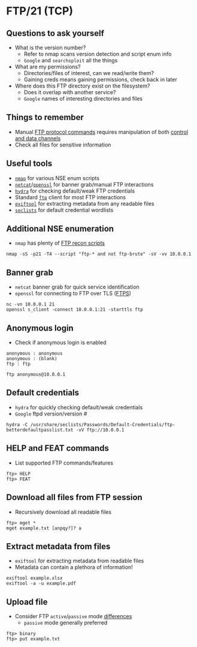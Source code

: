 # FTP/21 (TCP) 

## Questions to ask yourself
  *  What is the version number?  
      *  Refer to nmap scans version detection and script enum info
      *  `Google` and `searchsploit` all the things
  *  What are my permissions?
      *  Directories/files of interest, can we read/write them?
      *  Gaining creds means gaining permissions, check back in later
  *  Where does this FTP directory exist on the filesystem?
      *  Does it overlap with another service?
      *  `Google` names of interesting directories and files

## Things to remember
  *  Manual [FTP protocol commands](https://en.wikipedia.org/wiki/List_of_FTP_commands) requires manipulation of both [control and data channels](https://userpages.umbc.edu/~dgorin1/451/OSI7/dcomm/ftp.htm)
  *  Check all files for sensitive information

## Useful tools
  *  [`nmap`](https://nmap.org/) for various NSE enum scripts
  *  [`netcat`](http://www.stearns.org/nc/)/[`openssl`](https://www.openssl.org/docs/man1.0.2/man1/openssl-s_client.html) for banner grab/manual FTP interactions
  *  [`hydra`](https://github.com/vanhauser-thc/thc-hydra) for checking default/weak FTP credentials
  *  Standard [`ftp`](https://linux.die.net/man/1/ftp) client for most FTP interactions
  *  [`exiftool`](https://exiftool.org/) for extracting metadata from any readable files
  *  [`seclists`](https://github.com/danielmiessler/SecLists) for default credential wordlists

## Additional NSE enumeration
  *  `nmap` has plenty of [FTP recon scripts](https://nmap.org/search/?q=ftp)

```
nmap -sS -p21 -T4 --script "ftp-* and not ftp-brute" -sV -vv 10.0.0.1
```

## Banner grab
  *  `netcat` banner grab for quick service identification
  *  `openssl` for connecting to FTP over TLS ([FTPS](https://datatracker.ietf.org/doc/html/rfc4217))

```
nc -vn 10.0.0.1 21
openssl s_client -connect 10.0.0.1:21 -starttls ftp
```

## Anonymous login
  *  Check if anonymous login is enabled

```
anonymous : anonymous
anonymous : (blank)
ftp : ftp
```

```
ftp anonymous@10.0.0.1
```

## Default credentials
  *  `hydra` for quickly checking default/weak credentials
  *  `Google` ftpd version/version #

```
hydra -C /usr/share/seclists/Passwords/Default-Credentials/ftp-betterdefaultpasslist.txt -vV ftp://10.0.0.1
```

## HELP and FEAT commands
  *  List supported FTP commands/features

```
ftp> HELP
ftp> FEAT
```

## Download all files from FTP session
  *  Recursively download all readable files

```
ftp> mget *
mget example.txt [anpqy?]? a
```

## Extract metadata from files
  *  `exiftool` for extracting metadata from readable files
  *  Metadata can contain a plethora of information!

```
exiftool example.xlsx
exiftool -a -u example.pdf
```

## Upload file
  *  Consider FTP `active`/`passive` mode [differences](https://stackoverflow.com/questions/1699145/what-is-the-difference-between-active-and-passive-ftp)
      *  `passive` mode generally preferred

```
ftp> binary
ftp> put example.txt
```
